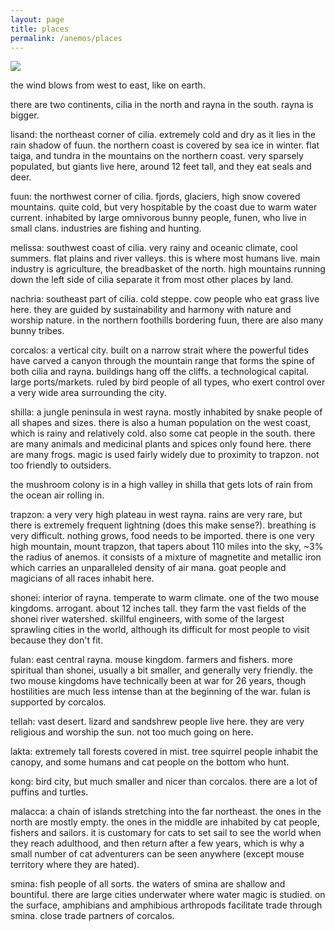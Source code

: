 ```yaml
---
layout: page
title: places
permalink: /anemos/places
---
```

<img src="../assets/nix.png">

the wind blows from west to east, like on earth.

there are two continents, cilia in the north and rayna in the south. rayna is bigger.

lisand: the northeast corner of cilia. extremely cold and dry as it lies in the rain shadow of fuun. the northern coast is covered by sea ice in winter. flat taiga, and tundra in the mountains on the northern coast. very sparsely populated, but giants live here, around 12 feet tall, and they eat seals and deer. 

fuun: the northwest corner of cilia. fjords, glaciers, high snow covered mountains. quite cold, but very hospitable by the coast due to warm water current. inhabited by large omnivorous bunny people, funen, who live in small clans. industries are fishing and hunting. 

melissa: southwest coast of cilia. very rainy and oceanic climate, cool summers. flat plains and river valleys. this is where most humans live. main industry is agriculture, the breadbasket of the north. high mountains running down the left side of cilia separate it from most other places by land.

nachria: southeast part of cilia. cold steppe. cow people who eat grass live here. they are guided by sustainability and harmony with nature and worship nature. in the northern foothills bordering fuun, there are also many bunny tribes.

corcalos: a vertical city. built on a narrow strait where the powerful tides have carved a canyon through the mountain range that forms the spine of both cilia and rayna. buildings hang off the cliffs. a technological capital. large ports/markets. ruled by bird people of all types, who exert control over a very wide area surrounding the city. 

shilla: a jungle peninsula in west rayna. mostly inhabited by snake people of all shapes and sizes. there is also a human population on the west coast, which is rainy and relatively cold. also some cat people in the south. there are many animals and medicinal plants and spices only found here. there are many frogs. magic is used fairly widely due to proximity to trapzon. not too friendly to outsiders.

the mushroom colony is in a high valley in shilla that gets lots of rain from the ocean air rolling in.

trapzon: a very very high plateau in west rayna. rains are very rare, but there is extremely frequent lightning (does this make sense?). breathing is very difficult. nothing grows, food needs to be imported. there is one very high mountain, mount trapzon, that tapers about 110 miles into the sky, ~3% the radius of anemos. it consists of a mixture of magnetite and metallic iron which carries an unparalleled density of air mana. goat people and magicians of all races inhabit here. 

shonei: interior of rayna. temperate to warm climate. one of the two mouse kingdoms. arrogant. about 12 inches tall. they farm the vast fields of the shonei river watershed. skillful engineers, with some of the largest sprawling cities in the world, although its difficult for most people to visit because they don't fit. 

fulan: east central rayna. mouse kingdom. farmers and fishers. more spiritual than shonei, usually a bit smaller, and generally very friendly. the two mouse kingdoms have technically been at war for 26 years, though hostilities are much less intense than at the beginning of the war. fulan is supported by corcalos. 

tellah: vast desert. lizard and sandshrew people live here. they are very religious and worship the sun. not too much going on here.

lakta: extremely tall forests covered in mist. tree squirrel people inhabit the canopy, and some humans and cat people on the bottom who hunt. 

kong: bird city, but much smaller and nicer than corcalos. there are a lot of puffins and turtles. 

malacca: a chain of islands stretching into the far northeast. the ones in the north are mostly empty. the ones in the middle are inhabited by cat people, fishers and sailors. it is customary for cats to set sail to see the world when they reach adulthood, and then return after a few years, which is why a small number of cat adventurers can be seen anywhere (except mouse territory where they are hated). 

smina: fish people of all sorts. the waters of smina are shallow and bountiful. there are large cities underwater where water magic is studied. on the surface, amphibians and amphibious arthropods facilitate trade through smina. close trade partners of corcalos. 
